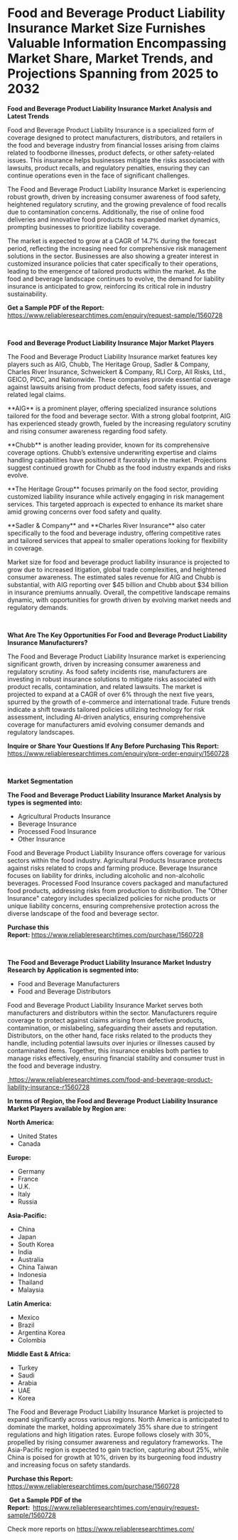 <p><h1>Food and Beverage Product Liability Insurance Market Size Furnishes Valuable Information Encompassing Market Share, Market Trends, and Projections Spanning from 2025 to 2032</h1></p><p><strong>Food and Beverage Product Liability Insurance Market Analysis and Latest Trends</strong></p>
<p><p>Food and Beverage Product Liability Insurance is a specialized form of coverage designed to protect manufacturers, distributors, and retailers in the food and beverage industry from financial losses arising from claims related to foodborne illnesses, product defects, or other safety-related issues. This insurance helps businesses mitigate the risks associated with lawsuits, product recalls, and regulatory penalties, ensuring they can continue operations even in the face of significant challenges.</p><p>The Food and Beverage Product Liability Insurance Market is experiencing robust growth, driven by increasing consumer awareness of food safety, heightened regulatory scrutiny, and the growing prevalence of food recalls due to contamination concerns. Additionally, the rise of online food deliveries and innovative food products has expanded market dynamics, prompting businesses to prioritize liability coverage.</p><p>The market is expected to grow at a CAGR of 14.7% during the forecast period, reflecting the increasing need for comprehensive risk management solutions in the sector. Businesses are also showing a greater interest in customized insurance policies that cater specifically to their operations, leading to the emergence of tailored products within the market. As the food and beverage landscape continues to evolve, the demand for liability insurance is anticipated to grow, reinforcing its critical role in industry sustainability.</p></p>
<p><strong>Get a Sample PDF of the Report:&nbsp;</strong> <a href="https://www.reliableresearchtimes.com/enquiry/request-sample/1560728?utm_campaign=3038&utm_medium=2&utm_source=Github&utm_content=ia&utm_term=11032025&utm_id=food-and-beverage-product-liability-insurance">https://www.reliableresearchtimes.com/enquiry/request-sample/1560728</a></p>
<p>&nbsp;</p>
<p><strong>Food and Beverage Product Liability Insurance Major Market Players</strong></p>
<p><p>The Food and Beverage Product Liability Insurance market features key players such as AIG, Chubb, The Heritage Group, Sadler & Company, Charles River Insurance, Schweickert & Company, RLI Corp, All Risks, Ltd., GEICO, PICC, and Nationwide. These companies provide essential coverage against lawsuits arising from product defects, food safety issues, and related legal claims.</p><p>**AIG** is a prominent player, offering specialized insurance solutions tailored for the food and beverage sector. With a strong global footprint, AIG has experienced steady growth, fueled by the increasing regulatory scrutiny and rising consumer awareness regarding food safety.</p><p>**Chubb** is another leading provider, known for its comprehensive coverage options. Chubb’s extensive underwriting expertise and claims handling capabilities have positioned it favorably in the market. Projections suggest continued growth for Chubb as the food industry expands and risks evolve.</p><p>**The Heritage Group** focuses primarily on the food sector, providing customized liability insurance while actively engaging in risk management services. This targeted approach is expected to enhance its market share amid growing concerns over food safety and quality.</p><p>**Sadler & Company** and **Charles River Insurance** also cater specifically to the food and beverage industry, offering competitive rates and tailored services that appeal to smaller operations looking for flexibility in coverage.</p><p>Market size for food and beverage product liability insurance is projected to grow due to increased litigation, global trade complexities, and heightened consumer awareness. The estimated sales revenue for AIG and Chubb is substantial, with AIG reporting over $45 billion and Chubb about $34 billion in insurance premiums annually. Overall, the competitive landscape remains dynamic, with opportunities for growth driven by evolving market needs and regulatory demands.</p></p>
<p>&nbsp;</p>
<p><strong>What Are The Key Opportunities For Food and Beverage Product Liability Insurance Manufacturers?</strong></p>
<p><p>The Food and Beverage Product Liability Insurance market is experiencing significant growth, driven by increasing consumer awareness and regulatory scrutiny. As food safety incidents rise, manufacturers are investing in robust insurance solutions to mitigate risks associated with product recalls, contamination, and related lawsuits. The market is projected to expand at a CAGR of over 6% through the next five years, spurred by the growth of e-commerce and international trade. Future trends indicate a shift towards tailored policies utilizing technology for risk assessment, including AI-driven analytics, ensuring comprehensive coverage for manufacturers amid evolving consumer demands and regulatory landscapes.</p></p>
<p><strong>Inquire or Share Your Questions If Any Before Purchasing This Report:</strong> <a href="https://www.reliableresearchtimes.com/enquiry/pre-order-enquiry/1560728?utm_campaign=3038&utm_medium=2&utm_source=Github&utm_content=ia&utm_term=11032025&utm_id=food-and-beverage-product-liability-insurance">https://www.reliableresearchtimes.com/enquiry/pre-order-enquiry/1560728</a></p>
<p>&nbsp;</p>
<p><strong>Market Segmentation</strong></p>
<p><strong>The Food and Beverage Product Liability Insurance Market Analysis by types is segmented into:</strong></p>
<p><ul><li>Agricultural Products Insurance</li><li>Beverage Insurance</li><li>Processed Food Insurance</li><li>Other Insurance</li></ul></p>
<p><p>Food and Beverage Product Liability Insurance offers coverage for various sectors within the food industry. Agricultural Products Insurance protects against risks related to crops and farming produce. Beverage Insurance focuses on liability for drinks, including alcoholic and non-alcoholic beverages. Processed Food Insurance covers packaged and manufactured food products, addressing risks from production to distribution. The "Other Insurance" category includes specialized policies for niche products or unique liability concerns, ensuring comprehensive protection across the diverse landscape of the food and beverage sector.</p></p>
<p><strong>Purchase this Report:&nbsp;</strong><a href="https://www.reliableresearchtimes.com/purchase/1560728?utm_campaign=3038&utm_medium=2&utm_source=Github&utm_content=ia&utm_term=11032025&utm_id=food-and-beverage-product-liability-insurance">https://www.reliableresearchtimes.com/purchase/1560728</a></p>
<p>&nbsp;</p>
<p><strong>The Food and Beverage Product Liability Insurance Market Industry Research by Application is segmented into:</strong></p>
<p><ul><li>Food and Beverage Manufacturers</li><li>Food and Beverage Distributors</li></ul></p>
<p><p>Food and Beverage Product Liability Insurance Market serves both manufacturers and distributors within the sector. Manufacturers require coverage to protect against claims arising from defective products, contamination, or mislabeling, safeguarding their assets and reputation. Distributors, on the other hand, face risks related to the products they handle, including potential lawsuits over injuries or illnesses caused by contaminated items. Together, this insurance enables both parties to manage risks effectively, ensuring financial stability and consumer trust in the food and beverage industry.</p></p>
<p><a href="https://www.reliableresearchtimes.com/food-and-beverage-product-liability-insurance-r1560728?utm_campaign=3038&utm_medium=2&utm_source=Github&utm_content=ia&utm_term=11032025&utm_id=food-and-beverage-product-liability-insurance">&nbsp;https://www.reliableresearchtimes.com/food-and-beverage-product-liability-insurance-r1560728</a></p>
<p><strong>In terms of Region, the Food and Beverage Product Liability Insurance Market Players available by Region are:</strong></p>
<p>
    <p> <strong> North America: </strong>
        <ul>
            <li>United States</li>
            <li>Canada</li>
        </ul>
        </p> 
    <p> <strong> Europe: </strong>
        <ul>
            <li>Germany</li>
            <li>France</li>
            <li>U.K.</li>
            <li>Italy</li>
            <li>Russia</li>
        </ul>
        </p> 
    <p> <strong> Asia-Pacific: </strong>
        <ul>
            <li>China</li>
            <li>Japan</li>
            <li>South Korea</li>
            <li>India</li>
            <li>Australia</li>
            <li>China Taiwan</li>
            <li>Indonesia</li>
            <li>Thailand</li>
            <li>Malaysia</li>
        </ul>
        </p> 
    <p> <strong> Latin America: </strong>
        <ul>
            <li>Mexico</li>
            <li>Brazil</li>
            <li>Argentina Korea</li>
            <li>Colombia</li>
        </ul>
        </p> 
    <p> <strong> Middle East & Africa: </strong>
        <ul>
            <li>Turkey</li>
            <li>Saudi</li>
            <li>Arabia</li>
            <li>UAE</li>
            <li>Korea</li>
        </ul>
    </p>
    </p>
<p><p>The Food and Beverage Product Liability Insurance Market is projected to expand significantly across various regions. North America is anticipated to dominate the market, holding approximately 35% share due to stringent regulations and high litigation rates. Europe follows closely with 30%, propelled by rising consumer awareness and regulatory frameworks. The Asia-Pacific region is expected to gain traction, capturing about 25%, while China is poised for growth at 10%, driven by its burgeoning food industry and increasing focus on safety standards.</p></p>
<p><strong>Purchase this Report: </strong><a href="https://www.reliableresearchtimes.com/purchase/1560728?utm_campaign=3038&utm_medium=2&utm_source=Github&utm_content=ia&utm_term=11032025&utm_id=food-and-beverage-product-liability-insurance">https://www.reliableresearchtimes.com/purchase/1560728</a></p>
<p>&nbsp;<strong>Get a Sample PDF of the Report:&nbsp;&nbsp;</strong><a href="https://www.reliableresearchtimes.com/enquiry/request-sample/1560728?utm_campaign=3038&utm_medium=2&utm_source=Github&utm_content=ia&utm_term=11032025&utm_id=food-and-beverage-product-liability-insurance">https://www.reliableresearchtimes.com/enquiry/request-sample/1560728</a></p>
<p><strong></strong></p>
<p>Check more reports on <a href="https://www.reliableresearchtimes.com/?utm_campaign=3038&utm_medium=2&utm_source=Github&utm_content=ia&utm_term=11032025&utm_id=food-and-beverage-product-liability-insurance">https://www.reliableresearchtimes.com/</a></p>